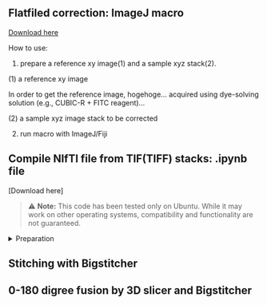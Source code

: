 ## Flatfiled correction: ImageJ macro
[Download here](https://github.com/dbsb-juntendo/descSPIM/blob/main/FlatfieldCorrection_IJmacro_ver230406.ijm)

How to use:
1. prepare a reference xy image(1) and a sample xyz stack(2). 

(1) a reference xy image

In order to get the reference image, hogehoge... acquired using dye-solving solution (e.g., CUBIC-R + FITC reagent)...

(2) a sample xyz image stack to be corrected

2. run macro with ImageJ/Fiji

## Compile NIfTI file from TIF(TIFF) stacks: .ipynb file
[Download here] 
> :warning: **Note:** This code has been tested only on Ubuntu. While it may work on other operating systems, compatibility and functionality are not guaranteed.

<details>
<summary>Preparation</summary>
  
  - Install ImageMagick  
  1. Update your package list and install the necessary dependencies
  ```bash
  sudo apt-get update
  sudo apt-get install -y software-properties-common wget
  ```
  2. Add the ImageMagick repository to your system
  ```bash
  wget -qO- https://www.imagemagick.org/download/ImageMagick.key | sudo apt-key add -
  sudo add-apt-repository "deb https://www.imagemagick.org/download/ubuntu focal main"
  ```
  3. 

 
  - Install C3D
</details>




## Stitching with Bigstitcher




## 0-180 digree fusion by 3D slicer and Bigstitcher
